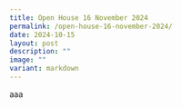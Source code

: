 ```yaml
---
title: Open House 16 November 2024
permalink: /open-house-16-november-2024/
date: 2024-10-15
layout: post
description: ""
image: ""
variant: markdown
---
```

aaa